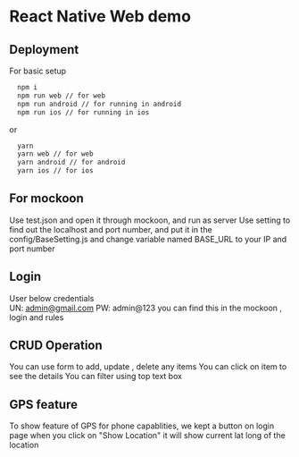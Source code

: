 
# React Native Web demo



## Deployment

For basic setup

```bash
  npm i 
  npm run web // for web
  npm run android // for running in android
  npm run ios // for running in ios
```
or

```bash
  yarn 
  yarn web // for web
  yarn android // for android
  yarn ios // for ios
```


## For mockoon

Use test.json and open it through mockoon, and run as server 
Use setting to find out the localhost and port number, and put it in the config/BaseSetting.js and change variable named BASE_URL to your IP and port number

## Login
User below credentials  
UN: admin@gmail.com
PW: admin@123 you can find this in the mockoon , login and rules

## CRUD Operation
You can use form to add, update , delete any items 
You can click on item to see the details 
You can filter using top text box 

## GPS feature
To show feature of GPS for phone capablities, we kept a button on login page when you click on "Show Location" it will show current lat long of the location